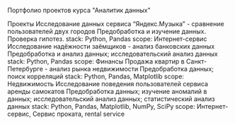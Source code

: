 Портфолио проектов курса "Аналитик данных"

Проекты
Исследование данных сервиса “Яндекс.Музыка” - сравнение пользователей двух городов
Предобработка и изучение данных. Проверка гипотез.
stack: Python, Pandas
scope: Интернет-сервис
Исследование надёжности заёмщиков - анализ банковских данных
Предобработка и анализ данных; исследовательский анализ данных
stack: Python, Pandas
scope: Финансы
Продажа квартир в Санкт-Петербурге - анализ рынка недвижимости
Предобработка данных; поиск корреляций
stack: Python, Pandas, Matplotlib
scope: Недвижимость
Исследование поведения пользователей сервиса аренды самокатов
Предобработка данных; изучение аномалий в данных; исследовательский анализ данных; статистический анализ данных
stack: Python, Pandas, Matplotlib, NumPy, SciPy
scope: Интернет-сервис, Cервис проката, rental service
